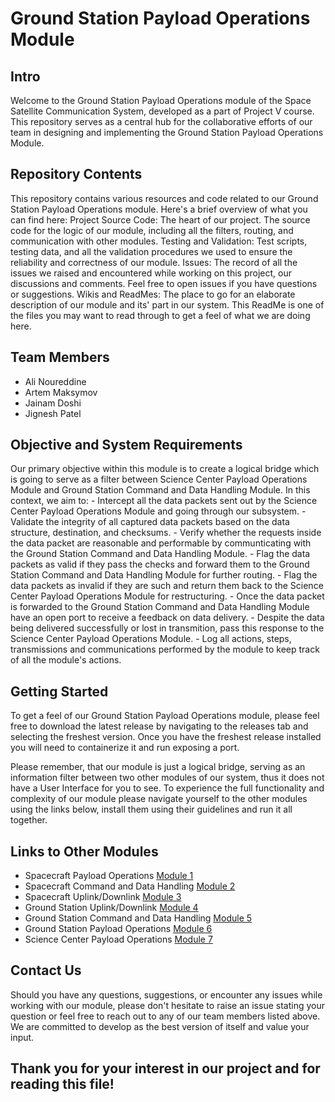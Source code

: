 # Ground Station Payload Operations Module

## Intro
  Welcome to the Ground Station Payload Operations module of the Space Satellite Communication System, developed as a part of Project V course.
  This repository serves as a central hub for the collaborative efforts of our team in designing and implementing the Ground Station Payload Operations Module.

## Repository Contents
  This repository contains various resources and code related to our Ground Station Payload Operations module. Here's a brief overview of what you can find here:
    Project Source Code: The heart of our project. The source code for the logic of our module, including all the filters, routing, and communication with other modules.
    Testing and Validation: Test scripts, testing data, and all the validation procedures we used to ensure the reliability and correctness of our module.
    Issues: The record of all the issues we raised and encountered while working on this project, our discussions and comments. Feel free to open issues if you have questions or suggestions.
    Wikis and ReadMes: The place to go for an elaborate description of our module and its' part in our system. This ReadMe is one of the files you may want to read through to get a feel of what we are doing here.

## Team Members
  - Ali Noureddine
  - Artem Maksymov
  - Jainam Doshi
  - Jignesh Patel

## Objective and System Requirements
  Our primary objective within this module is to create a logical bridge which is going to serve as a filter between Science Center Payload Operations Module and Ground Station Command and Data Handling Module. In this context, we aim to: 
    - Intercept all the data packets sent out by the Science Center Payload Operations Module and going through our subsystem.
    - Validate the integrity of all captured data packets based on the data structure, destination, and checksums.
    - Verify whether the requests inside the data packet are reasonable and performable by communticating with the Ground Station Command and Data Handling Module.
    - Flag the data packets as valid if they pass the checks and forward them to the Ground Station Command and Data Handling Module for further routing.
    - Flag the data packets as invalid if they are such and return them back to the Science Center Payload Operations Module for restructuring.
    - Once the data packet is forwarded to the Ground Station Command and Data Handling Module have an open port to receive a feedback on data delivery.
    - Despite the data being delivered successfully or lost in transmition, pass this response to the Science Center Payload Operations Module.
    - Log all actions, steps, transmissions and communications performed by the module to keep track of all the module's actions. 

## Getting Started
  To get a feel of our Ground Station Payload Operations module, please feel free to download the latest release by navigating to the releases tab and selecting the freshest version.
  Once you have the freshest release installed you will need to containerize it and run exposing a port.

  Please remember, that our module is just a logical bridge, serving as an information filter between two other modules of our system, thus it does not have a User Interface for you to see.
  To experience the full functionality and complexity of our module please navigate yourself to the other modules using the links below, install them using their guidelines and run it all together.

## Links to Other Modules
  - Spacecraft Payload Operations [Module 1](https://github.com)
  - Spacecraft Command and Data Handling [Module 2](https://github.com/omarnunezsiri/Spacecraft_CnDH)
  - Spacecraft Uplink/Downlink [Module 3](https://github.com/DJOladimeji/Project-V-Spacecraft-uplink-downlink-Group-7)
  - Ground Station Uplink/Downlink [Module 4](https://github.com/MateoVG-coding/CSCN73030-ProjectV-UplinkDownlink-GroundStation)
  - Ground Station Command and Data Handling [Module 5](https://github.com/Inventhrice/GroundStation_CNDH)
  - Ground Station Payload Operations [Module 6](https://github.com/Aliouchi/spacecoms_ground_payload)
  - Science Center Payload Operations [Module 7](https://github.com/tylerscheifley/CSCN73030_PC_PayloadOps_Group2)

## Contact Us
  Should you have any questions, suggestions, or encounter any issues while working with our module, please don't hesitate to raise an issue stating your question or feel free to reach out to any of our team members listed above. 
  We are committed to develop as the best version of itself and value your input.

## Thank you for your interest in our project and for reading this file!

